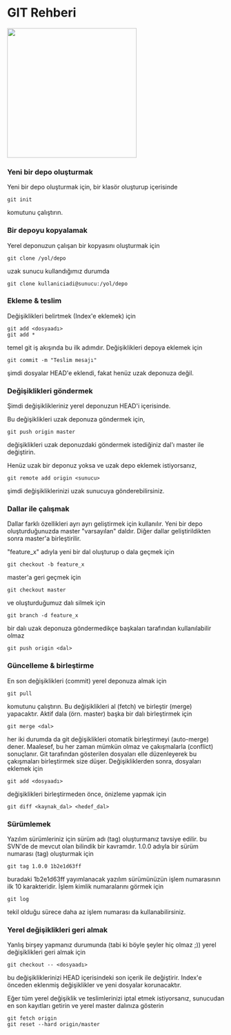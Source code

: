 # GIT Rehberi

<img src="https://i.imgflip.com/xsdtv.jpg" width="300">

### Yeni bir depo oluşturmak

Yeni bir depo oluşturmak için, bir klasör oluşturup içerisinde

```git init```

komutunu çalıştırın.

### Bir depoyu kopyalamak

Yerel deponuzun çalışan bir kopyasını oluşturmak için

```git clone /yol/depo```

uzak sunucu kullandığımız durumda

```git clone kullaniciadi@sunucu:/yol/depo```

### Ekleme & teslim

Değişiklikleri belirtmek (Index'e eklemek) için

```
git add <dosyaadı>
git add *
```

temel git iş akışında bu ilk adımdır. Değişiklikleri depoya eklemek için

```git commit -m "Teslim mesajı"```

şimdi dosyalar HEAD'e eklendi, fakat henüz uzak deponuza değil.

### Değişiklikleri göndermek

Şimdi değişiklikleriniz yerel deponuzun HEAD'i içerisinde.

Bu değişiklikleri uzak deponuza göndermek için,

```git push origin master```

değişiklikleri uzak deponuzdaki göndermek istediğiniz dal'ı master ile değiştirin. 

Henüz uzak bir deponuz yoksa ve uzak depo eklemek istiyorsanız,

```git remote add origin <sunucu>```

şimdi değişikliklerinizi uzak sunucuya gönderebilirsiniz.

### Dallar ile çalışmak

Dallar farklı özellikleri ayrı ayrı geliştirmek için kullanılır. Yeni bir depo oluşturduğunuzda master "varsayılan" daldır. Diğer dallar geliştirildikten sonra master'a birleştirilir.

"feature_x" adıyla yeni bir dal oluşturup o dala geçmek için 

```git checkout -b feature_x```

master'a geri geçmek için

```git checkout master```

ve oluşturduğumuz dalı silmek için

```git branch -d feature_x```

bir dalı uzak deponuza göndermedikçe başkaları tarafından kullanılabilir olmaz

```git push origin <dal>```

### Güncelleme & birleştirme

En son değişiklikleri (commit) yerel deponuza almak için

```git pull```

komutunu çalıştırın. Bu değişiklikleri al (fetch) ve birleştir (merge) yapacaktır. Aktif dala (örn. master) başka bir dalı birleştirmek için 

```git merge <dal>```

her iki durumda da git değişiklikleri otomatik birleştirmeyi (auto-merge) dener. Maalesef, bu her zaman mümkün olmaz ve çakışmalarla (conflict) sonuçlanır. Git tarafından gösterilen dosyaları elle düzenleyerek bu çakışmaları birleştirmek size düşer. Değişikliklerden sonra, dosyaları eklemek için

```git add <dosyaadı>```

değişiklikleri birleştirmeden önce, önizleme yapmak için

```git diff <kaynak_dal> <hedef_dal>```

### Sürümlemek

Yazılım sürümleriniz için sürüm adı (tag) oluşturmanız tavsiye edilir. bu SVN'de de mevcut olan bilindik bir kavramdır. 1.0.0 adıyla bir sürüm numarası (tag) oluşturmak için

```git tag 1.0.0 1b2e1d63ff```

buradaki 1b2e1d63ff yayımlanacak yazılım sürümünüzün işlem numarasının ilk 10 karakteridir. İşlem kimlik numaralarını görmek için

```git log```

tekil olduğu sürece daha az işlem numarası da kullanabilirsiniz.

### Yerel değişiklikleri geri almak

Yanlış birşey yapmanız durumunda (tabi ki böyle şeyler hiç olmaz ;)) yerel değişiklikleri geri almak için

```git checkout -- <dosyaadı>```

bu değişikliklerinizi HEAD içerisindeki son içerik ile değiştirir. Index'e önceden eklenmiş değişiklikler ve yeni dosyalar korunacaktır.

Eğer tüm yerel değişiklik ve teslimlerinizi iptal etmek istiyorsanız, sunucudan en son kayıtları getirin ve yerel master dalınıza gösterin

```
git fetch origin
git reset --hard origin/master
```
